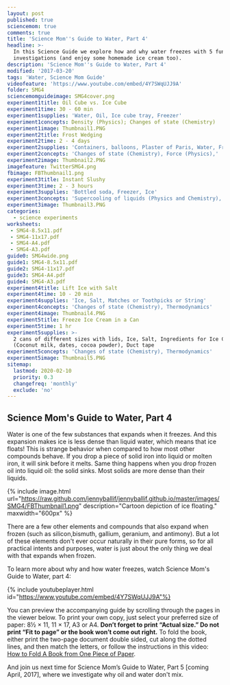 ```yaml
---
layout: post
published: true
sciencemom: true
comments: true
title: 'Science Mom''s Guide to Water, Part 4'
headline: >-
  In this Science Guide we explore how and why water freezes with 5 fun
  investigations (and enjoy some homemade ice cream too).
description: 'Science Mom''s Guide to Water, Part 4'
modified: '2017-03-20'
tags: 'Water, Science Mom Guide'
videofeature: 'https://www.youtube.com/embed/4Y7SWqUJJ9A'
folder: SMG4
sciencemomguideimage: SMG4cover.png
experiment1title: Oil Cube vs. Ice Cube
experiment1time: 30 - 60 min
experiment1supplies: 'Water, Oil, Ice cube tray, Freezer'
experiment1concepts: Density (Physics); Changes of state (Chemistry)
experiment1image: Thumbnail1.PNG
experiment2title: Frost Wedging
experiment2time: 2 - 4 days
experiment2supplies: 'Containers, balloons, Plaster of Paris, Water, Freezer'
experiment2concepts: 'Changes of state (Chemistry), Force (Physics),'
experiment2image: Thumbnail2.PNG
imagefeature: TwitterSMG4.png
fbimage: FBThumbnail1.png
experiment3title: Instant Slushy
experiment3time: 2 - 3 hours
experiment3supplies: 'Bottled soda, Freezer, Ice'
experiment3concepts: 'Supercooling of liquids (Physics and Chemistry), Changes of state (Chemistry)'
experiment3image: Thumbnail3.PNG
categories:
  - science experiments
worksheets:
 - SMG4-8.5x11.pdf
 - SMG4-11x17.pdf
 - SMG4-A4.pdf
 - SMG4-A3.pdf
guide0: SMG4wide.png
guide1: SMG4-8.5x11.pdf
guide2: SMG4-11x17.pdf
guide3: SMG4-A4.pdf
guide4: SMG4-A3.pdf
experiment4title: Lift Ice with Salt
experiment4time: 10 - 20 min
experiment4supplies: 'Ice, Salt, Matches or Toothpicks or String'
experiment4concepts: 'Changes of state (Chemistry), Thermodynamics'
experiment4image: Thumbnail4.PNG
experiment5title: Freeze Ice Cream in a Can
experiment5time: 1 hr
experiment5supplies: >-
  2 cans of different sizes with lids, Ice, Salt, Ingredients for Ice Cream
  (Coconut milk, dates, cocoa powder), Duct tape
experiment5concepts: 'Changes of state (Chemistry), Thermodynamics'
experiment5image: Thumbnail5.PNG
sitemap:
  lastmod: 2020-02-10
  priority: 0.3
  changefreq: 'monthly'
  exclude: 'no'
---
```


## Science Mom's Guide to Water, Part 4

Water is one of the few substances that expands when it freezes. And this expansion makes ice is less dense than liquid water, which means that ice floats! This is strange behavior when compared to how most other compounds behave. If you drop a piece of solid iron into liquid or molten iron, it will sink before it melts. Same thing happens when you drop frozen oil into liquid oil: the solid sinks. Most solids are more dense than their liquids.

{% include image.html url="https://raw.github.com/jennyballif/jennyballif.github.io/master/images/SMG4/FBThumbnail1.png" description="Cartoon depiction of ice floating." maxwidth="600px" %}

There are a few other elements and compounds that also expand when frozen (such as silicon,bismuth, gallium, geranium, and antimony). But a lot of these elements don't ever occur naturally in their pure forms, so for all practical intents and purposes, water is just about the only thing we deal with that expands when frozen.

To learn more about why and how water freezes, watch Science Mom's Guide to Water, part 4:


{% include youtubeplayer.html id="https://www.youtube.com/embed/4Y7SWqUJJ9A"%}

You can preview the accompanying guide by scrolling through the pages in the viewer below. To print your own copy, just select your preferred size of paper: 8½ &times; 11, 11 &times; 17, A3 or A4. __Don’t forget to print “Actual size.” Do not print “Fit to page” or the book won’t come out right.__ To fold the book, either print the two-page document double sided, cut along the dotted lines, and then match the letters, or follow the instructions in this video: [How to Fold A Book from One Piece of Paper](https://www.youtube.com/watch?v=E0sS59oMBe0&t=3s).

And join us next time for Science Mom’s Guide to Water, Part 5 [coming April, 2017], where we investigate why oil and water don't mix.
